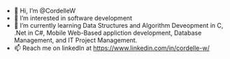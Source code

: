 - 👋 Hi, I’m @CordelleW
- 👀 I’m interested in software development
- 🌱 I’m currently learning Data Structures and Algorithm Deveopment in C, .Net in C#, Mobile Web-Based appliction development, Database Management, and IT Project Management.
- 📫 Reach me on linkedIn at https://www.linkedin.com/in/cordelle-w/

<!---
CordelleW/CordelleW is a ✨ special ✨ repository because its `README.md` (this file) appears on your GitHub profile.
You can click the Preview link to take a look at your changes.
--->
